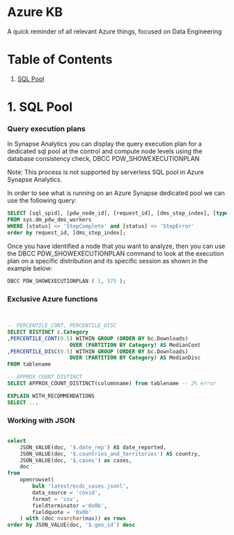 # Azure KB

A quick reminder of all relevant Azure things, focused on Data Engineering

# Table of Contents 
1.  [ SQL Pool ](#sql)

<a name="sql"></a>
# 1. SQL Pool

### **Query execution plans**

In Synapse Analytics you can display the query execution plan for a dedicated sql pool at the control and compute node levels using the database consistency check, DBCC PDW_SHOWEXECUTIONPLAN

Note: This process is not supported by serverless SQL pool in Azure Synapse Analytics.

In order to see what is running on an Azure Synapse dedicated pool we can use the following query:

``` sql
SELECT [sql_spid], [pdw_node_id], [request_id], [dms_step_index], [type], [start_time], [end_time], [status], [distribution_id]  
FROM sys.dm_pdw_dms_workers   
WHERE [status] <> 'StepComplete' and [status] <> 'StepError'  
order by request_id, [dms_step_index];  
```

Once you have identified a node that you want to analyze, then you can use the DBCC PDW_SHOWEXECUTIONPLAN command to look at the execution plan on a specific distribution and its specific session as shown in the example below:

``` sql
DBCC PDW_SHOWEXECUTIONPLAN ( 1, 375 );
```

### **Exclusive Azure functions**

``` sql


-- PERCENTILE_CONT, PERCENTILE_DISC
SELECT DISTINCT c.Category  
,PERCENTILE_CONT(0.5) WITHIN GROUP (ORDER BY bc.Downloads)
                    OVER (PARTITION BY Category) AS MedianCont  
,PERCENTILE_DISC(0.5) WITHIN GROUP (ORDER BY bc.Downloads)
                    OVER (PARTITION BY Category) AS MedianDisc  
FROM tablename

-- APPROX_COUNT_DISTINCT
SELECT APPROX_COUNT_DISTINCT(columnname) from tablename -- 2% error

EXPLAIN WITH_RECOMMENDATIONS
SELECT ...


```

### **Working with JSON**


``` sql

select 
    JSON_VALUE(doc, '$.date_rep') AS date_reported, 
    JSON_VALUE(doc, '$.countries_and_territories') AS country, 
    JSON_VALUE(doc, '$.cases') as cases, 
    doc 
from 
    openrowset( 
        bulk 'latest/ecdc_cases.jsonl', 
        data_source = 'covid', 
        format = 'csv', 
        fieldterminator ='0x0b', 
        fieldquote = '0x0b' 
    ) with (doc nvarchar(max)) as rows 
order by JSON_VALUE(doc, '$.geo_id') desc

```

